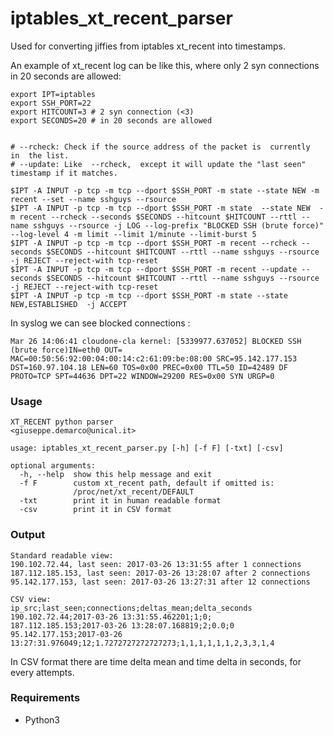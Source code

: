 # iptables_xt_recent_parser
Used for converting jiffies from iptables xt_recent into timestamps.

An example of xt_recent log can be like this, where only 2 syn connections in 20 seconds are allowed:

````
export IPT=iptables
export SSH_PORT=22
export HITCOUNT=3 # 2 syn connection (<3)
export SECONDS=20 # in 20 seconds are allowed


# --rcheck: Check if the source address of the packet is  currently  in  the list.
# --update: Like  --rcheck,  except it will update the "last seen" timestamp if it matches.

$IPT -A INPUT -p tcp -m tcp --dport $SSH_PORT -m state --state NEW -m recent --set --name sshguys --rsource
$IPT -A INPUT -p tcp -m tcp --dport $SSH_PORT -m state  --state NEW  -m recent --rcheck --seconds $SECONDS --hitcount $HITCOUNT --rttl --name sshguys --rsource -j LOG --log-prefix "BLOCKED SSH (brute force)" --log-level 4 -m limit --limit 1/minute --limit-burst 5
$IPT -A INPUT -p tcp -m tcp --dport $SSH_PORT -m recent --rcheck --seconds $SECONDS --hitcount $HITCOUNT --rttl --name sshguys --rsource -j REJECT --reject-with tcp-reset
$IPT -A INPUT -p tcp -m tcp --dport $SSH_PORT -m recent --update --seconds $SECONDS --hitcount $HITCOUNT --rttl --name sshguys --rsource -j REJECT --reject-with tcp-reset
$IPT -A INPUT -p tcp -m tcp --dport $SSH_PORT -m state --state NEW,ESTABLISHED  -j ACCEPT
````

In syslog we can see blocked connections :

````
Mar 26 14:06:41 cloudone-cla kernel: [5339977.637052] BLOCKED SSH (brute force)IN=eth0 OUT= MAC=00:50:56:92:00:04:00:14:c2:61:09:be:08:00 SRC=95.142.177.153 DST=160.97.104.18 LEN=60 TOS=0x00 PREC=0x00 TTL=50 ID=42489 DF PROTO=TCP SPT=44636 DPT=22 WINDOW=29200 RES=0x00 SYN URGP=0 
````

### Usage
````
XT_RECENT python parser
<giuseppe.demarco@unical.it>

usage: iptables_xt_recent_parser.py [-h] [-f F] [-txt] [-csv]

optional arguments:
  -h, --help  show this help message and exit
  -f F        custom xt_recent path, default if omitted is:
              /proc/net/xt_recent/DEFAULT
  -txt        print it in human readable format
  -csv        print it in CSV format
````

### Output
````
Standard readable view:
190.102.72.44, last seen: 2017-03-26 13:31:55 after 1 connections
187.112.185.153, last seen: 2017-03-26 13:28:07 after 2 connections
95.142.177.153, last seen: 2017-03-26 13:27:31 after 12 connections

CSV view:
ip_src;last_seen;connections;deltas_mean;delta_seconds
190.102.72.44;2017-03-26 13:31:55.462201;1;0;
187.112.185.153;2017-03-26 13:28:07.168819;2;0.0;0
95.142.177.153;2017-03-26 13:27:31.976049;12;1.7272727272727273;1,1,1,1,1,1,2,3,3,1,4

````

In CSV format there are time delta mean and time delta in seconds, for every attempts.

### Requirements

- Python3
